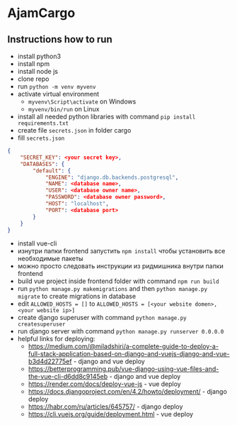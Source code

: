 # AjamCargo

## Instructions how to run
- install python3
- install npm
- install node js
- clone repo
- run ```python -m venv myvenv```
- activate virtual environment 
  - ```myvenv\Script\activate``` on Windows
  - ```myvenv/bin/run``` on Linux
- install all needed python libraries with command ``pip install requirements.txt``
- create file `secrets.json` in folder cargo
- fill `secrets.json`
```json
{
    "SECRET_KEY": <your secret key>,
    "DATABASES": {
        "default": {
            "ENGINE": "django.db.backends.postgresql",
            "NAME": <database name>,
            "USER": <database owner name>,
            "PASSWORD": <database owner password>,
            "HOST": "localhost",
            "PORT": <database port>
        }
    }
}
```
- install vue-cli
- изнутри папки frontend запустить ``npm install`` чтобы установить все необходимые пакеты
- можно просто следовать инструкции из ридмишника внутри папки frontend
- build vue project inside frontend folder with command `npm run build`
- run ``python manage.py makemigrations`` and then `python manage.py migrate` to create migrations in database
- edit ``ALLOWED_HOSTS = []`` to ``ALLOWED_HOSTS = [<your website domen>, <your website ip>]``
- create django superuser with command ``python manage.py createsuperuser``
- run django server with command ``python manage.py runserver 0.0.0.0``
- helpful links for deploying:
  - https://medium.com/@miladshiri/a-complete-guide-to-deploy-a-full-stack-application-based-on-django-and-vuejs-django-and-vue-b3d4d22775ef - django and vue deploy
  - https://betterprogramming.pub/vue-django-using-vue-files-and-the-vue-cli-d6dd8c9145eb - django and vue deploy
  - https://render.com/docs/deploy-vue-js - vue deploy
  - https://docs.djangoproject.com/en/4.2/howto/deployment/ - django deploy
  - https://habr.com/ru/articles/645757/ - django deploy
  - https://cli.vuejs.org/guide/deployment.html - vue deploy
